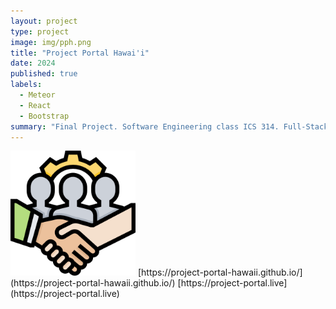 ```yaml
---
layout: project
type: project
image: img/pph.png
title: "Project Portal Hawai'i"
date: 2024
published: true
labels:
  - Meteor
  - React
  - Bootstrap
summary: "Final Project. Software Engineering class ICS 314. Full-Stack web application for project collection, proposal, and showcase."
---
```

<img width="200px" class="rounded float-start pe-4" src="../img/pph.png">
[https://project-portal-hawaii.github.io/](https://project-portal-hawaii.github.io/)
[https://project-portal.live](https://project-portal.live)











